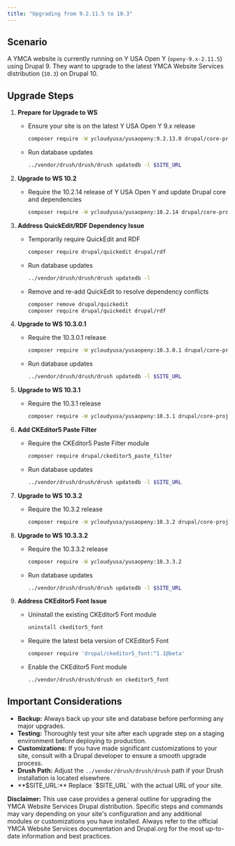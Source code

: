 ```yaml
---
title: "Upgrading from 9.2.11.5 to 10.3"
---
```


## Scenario

A YMCA website is currently running on Y USA Open Y (`openy-9.x-2.11.5`) using Drupal 9. They want to upgrade to the latest YMCA Website Services distribution (`10.3`) on Drupal 10.

## Upgrade Steps

1. **Prepare for Upgrade to WS**

   * Ensure your site is on the latest Y USA Open Y 9.x release

      ```bash
      composer require -W ycloudyusa/yusaopeny:9.2.13.0 drupal/core-project-message:^9.5  drupal/core-composer-scaffold:^9.5 drupal/core-recommended:^9.5
      ```

   * Run database updates

      ```bash
      ../vendor/drush/drush/drush updatedb -l $SITE_URL
      ```

2. **Upgrade to WS 10.2**

   * Require the 10.2.14 release of Y USA Open Y and update Drupal core and dependencies

      ```bash
      composer require -W ycloudyusa/yusaopeny:10.2.14 drupal/core-project-message:^10.0.11  drupal/core-composer-scaffold:^10.0.11 drupal/core-recommended:^10.0.11 drupal/core:^10.0.11 'drupal/smtp:^1.4' consolidation/robo:^4
      ```

3. **Address QuickEdit/RDF Dependency Issue**

   * Temporarily require QuickEdit and RDF

      ```bash
      composer require drupal/quickedit drupal/rdf
      ```

   * Run database updates

      ```bash
      ../vendor/drush/drush/drush updatedb -l
      ```

   * Remove and re-add QuickEdit to resolve dependency conflicts

      ```bash
      composer remove drupal/quickedit
      composer require drupal/quickedit drupal/rdf
      ```

4. **Upgrade to WS 10.3.0.1**

   * Require the 10.3.0.1 release

      ```bash
      composer require -W ycloudyusa/yusaopeny:10.3.0.1 drupal/core-project-message:^10.0.11  drupal/core-composer-scaffold:^10.0.11 drupal/core-recommended:^10.0.11 drupal/core:^10.0.11
      ```

   * Run database updates

      ```bash
      ../vendor/drush/drush/drush updatedb -l $SITE_URL
      ```

5. **Upgrade to WS 10.3.1**

   * Require the 10.3.1 release

      ```bash
      composer require -W ycloudyusa/yusaopeny:10.3.1 drupal/core-project-message:^10.0.11  drupal/core-composer-scaffold:^10.0.11 drupal/core-recommended:^10.0.11 drupal/core:^10.0.11
      ```

6. **Add CKEditor5 Paste Filter**

   * Require the CKEditor5 Paste Filter module

      ```bash
      composer require drupal/ckeditor5_paste_filter
      ```

   * Run database updates

      ```bash
      ../vendor/drush/drush/drush updatedb -l $SITE_URL
      ```

7. **Upgrade to WS 10.3.2**

   * Require the 10.3.2 release

      ```bash
      composer require -W ycloudyusa/yusaopeny:10.3.2 drupal/core-project-message:^10.0.11  drupal/core-composer-scaffold:^10.0.11 drupal/core-recommended:^10.0.11 drupal/core:^10.0.11
      ```

8. **Upgrade to WS 10.3.3.2**

   * Require the 10.3.3.2 release

      ```bash
      composer require -W ycloudyusa/yusaopeny:10.3.3.2
      ```

   * Run database updates

      ```bash
      ../vendor/drush/drush/drush updatedb -l $SITE_URL
      ```

9. **Address CKEditor5 Font Issue**

   * Uninstall the existing CKEditor5 Font module

      ```bash
      uninstall ckeditor5_font
      ```

   * Require the latest beta version of CKEditor5 Font

      ```bash
      composer require 'drupal/ckeditor5_font:^1.1@beta'
      ```

   * Enable the CKEditor5 Font module

      ```bash
      ../vendor/drush/drush/drush en ckeditor5_font
      ```

## Important Considerations

* **Backup:** Always back up your site and database before performing any major upgrades.
* **Testing:** Thoroughly test your site after each upgrade step on a staging environment before deploying to production.
* **Customizations:** If you have made significant customizations to your site, consult with a Drupal developer to ensure a smooth upgrade process.
* **Drush Path:** Adjust the `../vendor/drush/drush/drush` path if your Drush installation is located elsewhere.
* **$SITE_URL:** Replace `$SITE_URL` with the actual URL of your site.

**Disclaimer:** This use case provides a general outline for upgrading the YMCA Website Services Drupal distribution. Specific steps and commands may vary depending on your site's configuration and any additional modules or customizations you have installed. Always refer to the official YMCA Website Services documentation and Drupal.org for the most up-to-date information and best practices.

